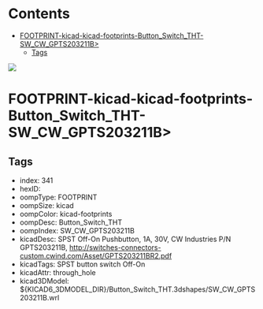 



Contents
========

* [FOOTPRINT-kicad-kicad-footprints-Button_Switch_THT-SW_CW_GPTS203211B>](#footprint-kicad-kicad-footprints-button_switch_tht-sw_cw_gpts203211b)
	* [Tags](#tags)
  
![][im]
# FOOTPRINT-kicad-kicad-footprints-Button_Switch_THT-SW_CW_GPTS203211B>

## Tags

- index: 341
- hexID: 
- oompType: FOOTPRINT
- oompSize: kicad
- oompColor: kicad-footprints
- oompDesc: Button_Switch_THT
- oompIndex: SW_CW_GPTS203211B
- kicadDesc: SPST Off-On Pushbutton, 1A, 30V, CW Industries P/N GPTS203211B, http://switches-connectors-custom.cwind.com/Asset/GPTS203211BR2.pdf
- kicadTags: SPST button switch Off-On
- kicadAttr: through_hole
- kicad3DModel: ${KICAD6_3DMODEL_DIR}/Button_Switch_THT.3dshapes/SW_CW_GPTS203211B.wrl



[im]: image.png
